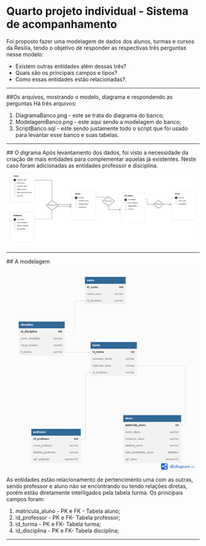 # Quarto projeto individual - Sistema de acompanhamento
Foi proposto fazer uma modelagem de dados dos alunos, turmas e cursos da Resilia, tendo o objetivo de responder as respectivas três perguntas nesse modelo:
- Existem outras entidades além dessas três?
- Quais são os principais campos e tipos?
- Como essas entidades estão relacionadas?.
<hr>
##Os arquivos, mostrando o modelo, diagrama e respondendo as perguntas
Há três arquivos: 
<ol> 
<li> DiagramaBanco.png - este se trata do diagrama do banco;</li>
<li> ModelagemBanco.png - este aqui sendo a modelagem do banco;</li>
<li> ScriptBanco.sql - este sendo justamente todo o script que foi usado para levantar esse banco e suas tabelas.</li>
</ol>
<hr>
## O digrama
Após levantamento dos dados, foi visto a necessidade da criação de mais entidades para complementar aquelas já existentes. Neste caso foram adicionadas as entidades professor e disciplina.
<img src="/DiagramaBanco.png" width="800px"/>
<hr>
## A modelagem 
<img src="/ModelagemBanco.png" width="500px"/>
As entidades estão relacionamento de pertencimento uma com as outras, sendo professor e aluno não se encontrando ou tendo relações diretas, porém estão diretamente interligados pela tabela turma. Os principais campos foram:
<ol> 
<li> matricula_aluno - PK e FK - Tabela aluno;</li>
<li> id_professor - PK e FK- Tabela professor;</li>
<li> id_turma - PK e FK- Tabela turma;</li>
<li> id_disciplina - PK e FK- Tabela disciplina;</li>
<li< id_curso - PK e FK- Tabela curso.</li>
</ol>
<hr>
